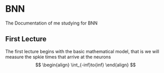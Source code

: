 # BNN
The Documentation of me studying for BNN

## First Lecture 
The first lecture begins with the basic mathematical model, that is we will measure the spkie times that arrive at the neurons
$$
\begin{align}
\int_{-inf}to{inf}
\end{align}
$$
